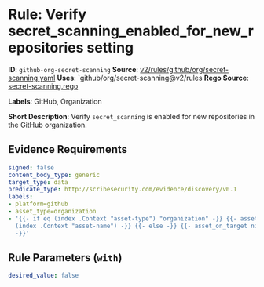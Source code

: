 # Rule: Verify secret_scanning_enabled_for_new_repositories setting

**ID**: `github-org-secret-scanning`
**Source**: [v2/rules/github/org/secret-scanning.yaml](https://github.com/scribe-public/sample-policies/v2/rules/github/org/secret-scanning.yaml)
**Uses**: `github/org/secret-scanning@v2/rules
**Rego Source**: [secret-scanning.rego](https://github.com/scribe-public/sample-policies/v2/rules/github/org/secret-scanning.rego)

**Labels**: GitHub, Organization

**Short Description**: Verify `secret_scanning` is enabled for new repositories in the GitHub organization.

## Evidence Requirements

```yaml
signed: false
content_body_type: generic
target_type: data
predicate_type: http://scribesecurity.com/evidence/discovery/v0.1
labels:
- platform=github
- asset_type=organization
- '{{- if eq (index .Context "asset-type") "organization" -}} {{- asset_on_target
  (index .Context "asset-name") -}} {{- else -}} {{- asset_on_target nil -}} {{- end
  -}}'
```
## Rule Parameters (`with`)

```yaml
desired_value: false
```
